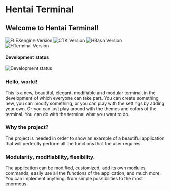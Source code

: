 # Hentai Terminal
## Welcome to Hentai Terminal!

![FLEXengine Version](https://img.shields.io/badge/FLEXengine-11.1.010-inactive) ![CTK Version](https://img.shields.io/badge/CTK-2.1.010-inactive) ![HBash Version](https://img.shields.io/badge/Hentai%20Bash-3.1.010-critical) ![HTerminal Version](https://img.shields.io/badge/Hentai%20Terminal-3.1.010-critical)

#### Development status
![Development status](https://img.shields.io/badge/Progress-20%20%25-yellow)

### Hello, world!

This is a new, beautiful, elegant, modifiable and modular terminal, in the development of which everyone can take part. You can create something new, you can modify something, or you can play with the settings by adding your own. Or you can just play around with the themes and colors of the terminal. You can do with the terminal what you want to do.

### Why the project?

The project is needed in order to show an example of a beautiful application that will perfectly perform all the functions that the user requires.

### Modularity, modifiability, flexibility.

The application can be modified, customized, add its own modules, commands, easily use all the functions of the application, and much more. You can implement anything: from simple possibilities to the most enormous.
